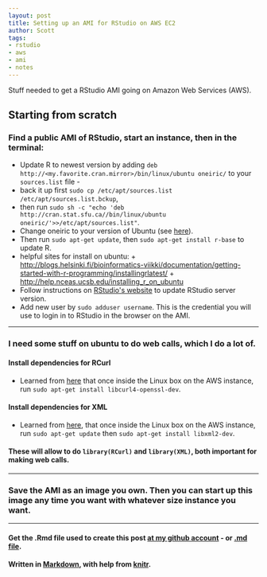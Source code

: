 ```yaml
---
layout: post
title: Setting up an AMI for RStudio on AWS EC2
author: Scott
tags:
- rstudio
- aws
- ami
- notes
---
```



Stuff needed to get a RStudio AMI going on Amazon Web Services (AWS). 

## Starting from scratch 

### Find a public AMI of RStudio, start an instance, then in the terminal:

+ Update R to newest version by adding `deb http://<my.favorite.cran.mirror>/bin/linux/ubuntu oneiric/` to your `sources.list` file - 
+ back it up first `sudo cp /etc/apt/sources.list /etc/apt/sources.list.bckup`, 
+ then run `sudo sh -c "echo 'deb http://cran.stat.sfu.ca//bin/linux/ubuntu oneiric/'>>/etc/apt/sources.list"`. 
+ Change oneiric to your version of Ubuntu (see [here](http://cran.r-project.org/bin/linux/ubuntu/)). 
+ Then run `sudo apt-get update`, then `sudo apt-get install r-base` to update R.
+ helpful sites for install on ubuntu: 
		+ http://blogs.helsinki.fi/bioinformatics-viikki/documentation/getting-started-with-r-programming/installingrlatest/
		+ http://help.nceas.ucsb.edu/installing_r_on_ubuntu
+ Follow instructions on [RStudio's website](http://rstudio.org/download/server) to update RStudio server version.
+ Add new user by `sudo adduser username`.  This is the credential you will use to login in to RStudio in the browser on the AMI. 

****** 

### I need some stuff on ubuntu to do web calls, which I do a lot of.  

####  Install dependencies for RCurl 
+ Learned from [here](http://www.omegahat.org/RCurl/FAQ.html) that once inside the Linux box on the AWS instance, run `sudo apt-get install libcurl4-openssl-dev`. 

#### Install dependencies for XML
+ Learned from [here](http://stackoverflow.com/questions/7765429/unable-to-install-r-package-in-ubuntu-11-04), that once inside the Linux box on the AWS instance, run `sudo apt-get update` then `sudo apt-get install libxml2-dev`. 

#### These will allow to do `library(RCurl)` and `library(XML)`, both important for making web calls. 

****** 
### Save the AMI as an image you own.  Then you can start up this image any time you want with whatever size instance you want. 


*********
#### Get the .Rmd file used to create this post [at my github account](https://github.com/SChamberlain/scott/blob/gh-pages/_drafts/2012-09-26-using-aws.Rmd) - or [.md file](https://github.com/SChamberlain/scott/tree/gh-pages/_posts/2012-09-26-using-aws.md).

#### Written in [Markdown](http://daringfireball.net/projects/markdown/), with help from [knitr](http://yihui.name/knitr/).

